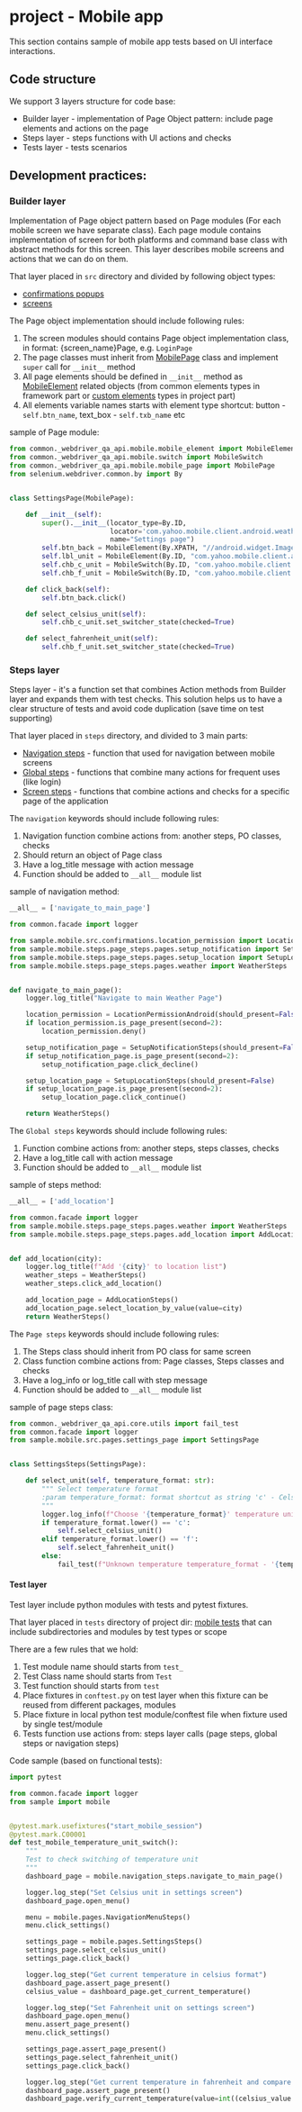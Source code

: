 # project - Mobile app

This section contains sample of mobile app tests based on UI interface interactions.

## Code structure

We support 3 layers structure for code base:

* Builder layer - implementation of Page Object pattern: include page elements and actions on the page
* Steps layer - steps functions with UI actions and checks
* Tests layer - tests scenarios 


## Development practices:

### Builder layer
 Implementation of Page object pattern based on Page modules (For each mobile screen we have separate class).
 Each page module contains implementation of screen for both platforms and command base class with abstract methods for this screen.
 This layer describes mobile screens and actions that we can do on them.
 
 That layer placed in `src` directory and divided by following object types: 
 
 * [confirmations popups](src/confirmations)
 * [screens](src/pages)
 
 
The Page object implementation should include following rules:

1. The screen modules should contains Page object implementation class, in format: {screen_name}Page, e.g. `LoginPage`
1. The page classes must inherit from [MobilePage](../../common/_webdriver_qa_api/mobile/mobile_page.py) class and implement `super` call for `__init__` method
1. All page elements should be defined in `__init__` method as [MobileElement](../../common/_webdriver_qa_api/mobile/mobile_element.py) related objects (from common elements types in framework part or [custom elements](src/custom_elements) types in project part)
1. All elements variable names starts with element type shortcut: button - `self.btn_name`, text_box - `self.txb_name` etc


sample of Page module:
```python
from common._webdriver_qa_api.mobile.mobile_element import MobileElement
from common._webdriver_qa_api.mobile.switch import MobileSwitch
from common._webdriver_qa_api.mobile.mobile_page import MobilePage
from selenium.webdriver.common.by import By


class SettingsPage(MobilePage):

    def __init__(self):
        super().__init__(locator_type=By.ID,
                         locator='com.yahoo.mobile.client.android.weather:id/settings_scroll',
                         name="Settings page")
        self.btn_back = MobileElement(By.XPATH, "//android.widget.ImageButton[@content-desc='Navigate up']")
        self.lbl_unit = MobileElement(By.ID, "com.yahoo.mobile.client.android.weather:id/units_text")
        self.chb_c_unit = MobileSwitch(By.ID, "com.yahoo.mobile.client.android.weather:id/settings_c_toggle")
        self.chb_f_unit = MobileSwitch(By.ID, "com.yahoo.mobile.client.android.weather:id/settings_f_toggle")

    def click_back(self):
        self.btn_back.click()

    def select_celsius_unit(self):
        self.chb_c_unit.set_switcher_state(checked=True)

    def select_fahrenheit_unit(self):
        self.chb_f_unit.set_switcher_state(checked=True)
```

### Steps layer
Steps layer - it's a function set that combines Action methods from Builder layer and expands them with test checks.
This solution helps us to have a clear structure of tests and avoid code duplication (save time on test supporting)

That layer placed in `steps` directory, and divided to 3 main parts:

* [Navigation steps](steps/navigation_steps/navigation_steps.py) - function that used for navigation between mobile screens
* [Global steps](steps/global_steps/global_steps.py) - functions that combine many actions for frequent uses (like login)
* [Screen steps](steps/page_steps/pages) - functions that combine actions and checks for a specific page of the application


The `navigation` keywords should include following rules:

1. Navigation function combine actions from: another steps, PO classes, checks
1. Should return an object of Page class
1. Have a log_title message with action message
1. Function should be added to `__all__` module list 

sample of navigation method:
```python
__all__ = ['navigate_to_main_page']

from common.facade import logger

from sample.mobile.src.confirmations.location_permission import LocationPermissionAndroid
from sample.mobile.steps.page_steps.pages.setup_notification import SetupNotificationSteps
from sample.mobile.steps.page_steps.pages.setup_location import SetupLocationSteps
from sample.mobile.steps.page_steps.pages.weather import WeatherSteps


def navigate_to_main_page():
    logger.log_title("Navigate to main Weather Page")

    location_permission = LocationPermissionAndroid(should_present=False)
    if location_permission.is_page_present(second=2):
        location_permission.deny()

    setup_notification_page = SetupNotificationSteps(should_present=False)
    if setup_notification_page.is_page_present(second=2):
        setup_notification_page.click_decline()

    setup_location_page = SetupLocationSteps(should_present=False)
    if setup_location_page.is_page_present(second=2):
        setup_location_page.click_continue()

    return WeatherSteps()
```


The `Global steps` keywords should include following rules:

1. Function combine actions from: another steps, steps classes, checks
1. Have a log_title call with action message
1. Function should be added to `__all__` module list

sample of steps method:
```python
__all__ = ['add_location']

from common.facade import logger
from sample.mobile.steps.page_steps.pages.weather import WeatherSteps
from sample.mobile.steps.page_steps.pages.add_location import AddLocationSteps


def add_location(city):
    logger.log_title(f"Add '{city}' to location list")
    weather_steps = WeatherSteps()
    weather_steps.click_add_location()

    add_location_page = AddLocationSteps()
    add_location_page.select_location_by_value(value=city)
    return WeatherSteps()
```


The `Page steps` keywords should include following rules:

1. The Steps class should inherit from PO class for same screen
1. Class function combine actions from: Page classes, Steps classes and checks
1. Have a log_info or log_title call with step message
1. Function should be added to `__all__` module list


sample of page steps class:
```python
from common._webdriver_qa_api.core.utils import fail_test
from common.facade import logger
from sample.mobile.src.pages.settings_page import SettingsPage


class SettingsSteps(SettingsPage):

    def select_unit(self, temperature_format: str):
        """ Select temperature format
        :param temperature_format: format shortcut as string 'c' - Celsius, 'f' - fahrenheit
        """
        logger.log_info(f"Choose '{temperature_format}' temperature unit")
        if temperature_format.lower() == 'c':
            self.select_celsius_unit()
        elif temperature_format.lower() == 'f':
            self.select_fahrenheit_unit()
        else:
            fail_test(f"Unknown temperature temperature_format - '{temperature_format}'")
```

#### Test layer
Test layer include python modules with tests and pytest fixtures.

That layer placed in `tests` directory of project dir: [mobile tests](../tests/mobile_tests) 
that can include subdirectories and modules by test types or scope

There are a few rules that we hold:

1. Test module name should starts from `test_`
1. Test Class name should starts from `Test`
1. Test function should starts from `test`
1. Place fixtures in `conftest.py` on test layer when this fixture can be reused from different packages, modules
1. Place fixture in local python test module/conftest file when fixture used by single test/module
1. Tests function use actions from: steps layer calls (page steps, global steps or navigation steps)
 
Code sample (based on functional tests):
```python
import pytest

from common.facade import logger
from sample import mobile


@pytest.mark.usefixtures("start_mobile_session")
@pytest.mark.C00001
def test_mobile_temperature_unit_switch():
    """
    Test to check switching of temperature unit
    """
    dashboard_page = mobile.navigation_steps.navigate_to_main_page()

    logger.log_step("Set Celsius unit in settings screen")
    dashboard_page.open_menu()

    menu = mobile.pages.NavigationMenuSteps()
    menu.click_settings()

    settings_page = mobile.pages.SettingsSteps()
    settings_page.select_celsius_unit()
    settings_page.click_back()

    logger.log_step("Get current temperature in celsius format")
    dashboard_page.assert_page_present()
    celsius_value = dashboard_page.get_current_temperature()

    logger.log_step("Set Fahrenheit unit on settings screen")
    dashboard_page.open_menu()
    menu.assert_page_present()
    menu.click_settings()

    settings_page.assert_page_present()
    settings_page.select_fahrenheit_unit()
    settings_page.click_back()

    logger.log_step("Get current temperature in fahrenheit and compare with celsius value")
    dashboard_page.assert_page_present()
    dashboard_page.verify_current_temperature(value=int((celsius_value * 9 / 5) + 32))
```
